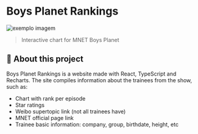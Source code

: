 # Boys Planet Rankings

<!---Esses são exemplos. Veja https://shields.io para outras pessoas ou para personalizar este conjunto de escudos. Você pode querer incluir dependências, status do projeto e informações de licença aqui--->

<img src="https://boysplanetranking.netlify.app/website-image.png" alt="exemplo imagem">

> Interactive chart for MNET Boys Planet

## 📙 About this project

Boys Planet Rankings is a website made with React, TypeScript and Recharts. The site compiles information about the trainees from the show, such as:

- Chart with rank per episode
- Star ratings
- Weibo supertopic link (not all trainees have)
- MNET official page link
- Trainee basic information: company, group, birthdate, height, etc



